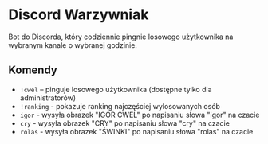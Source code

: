 # Discord Warzywniak

Bot do Discorda, który codziennie pingnie losowego użytkownika na wybranym kanale o wybranej godzinie.

## Komendy

- `!cwel` – pinguje losowego użytkownika (dostępne tylko dla administratorów)
- `!ranking` - pokazuje ranking najczęściej wylosowanych osób
- `igor` - wysyła obrazek "IGOR CWEL" po napisaniu słowa "igor" na czacie
- `cry` - wysyła obrazek "CRY" po napisaniu słowa "cry" na czacie
- `rolas` - wysyła obrazek "ŚWINKI" po napisaniu słowa "rolas" na czacie
